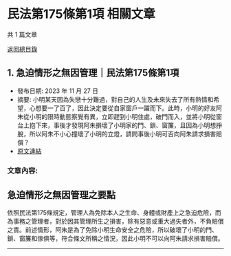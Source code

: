 # 民法第175條第1項 相關文章

共 1 篇文章

[返回總目錄](00_總目錄.md)

## 1. 急迫情形之無因管理｜民法第175條第1項

- 發布日期: 2023 年 11 月 27 日
- 摘要: 小明某天因為失戀十分難過，對自己的人生及未來失去了所有熱情和希望，心想要一了百了，因此決定要從自家窗戶一躍而下。此時，小明的好友阿朱從小明的限時動態察覺有異，立即趕到小明住處，破門而入，並將小明從窗台上抱下來，事後才發現阿朱損壞了小明家的門、鎖、窗簾，且因為小明想掙脫，所以阿朱不小心撞壞了小明的立燈，請問事後小明可否向阿朱請求損害賠償？
- [原文連結](https://www.jasper-realestate.com/%e6%80%a5%e8%bf%ab%e6%83%85%e5%bd%a2%e4%b9%8b%e7%84%a1%e5%9b%a0-%e7%ae%a1%e7%90%86-%e6%b0%91%e6%b3%95%e7%ac%ac175%e6%a2%9d%e7%ac%ac1%e9%a0%85/)

### 文章內容:

## 急迫情形之無因管理之要點

依照民法第175條規定，管理人為免除本人之生命、身體或財產上之急迫危險，而為事務之管理者，對於因其管理所生之損害，除有惡意或重大過失者外，不負賠償之責。前述情形，阿朱是為了免除小明生命安全之危險，所以破壞了小明的門、鎖、窗簾和傢俱等，符合條文所稱之情況，因此小明不可以向阿朱請求損害賠償。

---

